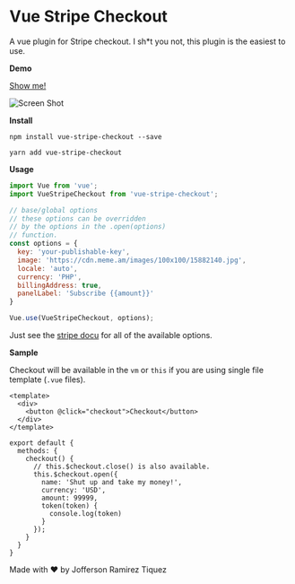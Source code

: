 # Vue Stripe Checkout

A vue plugin for Stripe checkout. I sh\*t you not, this plugin is the easiest to use. 

**Demo**

[Show me!](https://jofftiquez.github.io/vue-stripe-checkout/)

![Screen Shot](https://i.imgur.com/O1O0kI4.png)

**Install**

`npm install vue-stripe-checkout --save`

`yarn add vue-stripe-checkout`

**Usage**

```javascript
import Vue from 'vue';
import VueStripeCheckout from 'vue-stripe-checkout';

// base/global options
// these options can be overridden 
// by the options in the .open(options) 
// function.
const options = {
  key: 'your-publishable-key',
  image: 'https://cdn.meme.am/images/100x100/15882140.jpg',
  locale: 'auto',
  currency: 'PHP',
  billingAddress: true,
  panelLabel: 'Subscribe {{amount}}'
}

Vue.use(VueStripeCheckout, options);
```

Just see the [stripe docu](https://stripe.com/docs/checkout#integration-simple-options) for all of the available options.

**Sample**

Checkout will be available in the `vm` or `this` if you are using single file template (`.vue` files).

```
<template>
  <div>
    <button @click="checkout">Checkout</button>
  </div>
</template>

export default {
  methods: {
    checkout() {
      // this.$checkout.close() is also available.
      this.$checkout.open({
        name: 'Shut up and take my money!',
        currency: 'USD',
        amount: 99999,
        token(token) {
          console.log(token)
        } 
      });
    }
  }
}
```

Made with :heart: by Jofferson Ramirez Tiquez
